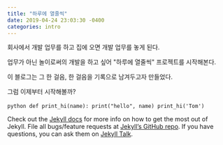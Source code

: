```yaml
---
title: "하루에 열줄씩"
date: 2019-04-24 23:03:30 -0400
categories: intro
---
```

회사에서 개발 업무를 하고 집에 오면
개발 업무를 놓게 된다.

업무가 아닌 놀이로써의 개발을 하고 싶어 "하루에 열줄씩" 프로젝트를 시작해본다.

이 블로그는 그 한 걸음, 한 걸음을 기록으로 남겨두고자 만들었다.

그럼 이제부터 시작해볼까?

​```python
def print_hi(name):
  print("hello", name)
print_hi('Tom')
​```

Check out the [Jekyll docs][jekyll-docs] for more info on how to get the most out of Jekyll. File all bugs/feature requests at [Jekyll’s GitHub repo][jekyll-gh]. If you have questions, you can ask them on [Jekyll Talk][jekyll-talk].

[jekyll-docs]: https://jekyllrb.com/docs/home
[jekyll-gh]:   https://github.com/jekyll/jekyll
[jekyll-talk]: https://talk.jekyllrb.com/